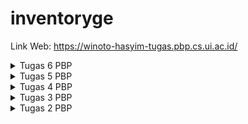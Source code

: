 # inventoryge

Link Web: https://winoto-hasyim-tugas.pbp.cs.ui.ac.id/

<details>
<summary>Tugas 6 PBP</summary>
<br>

## Cara implementasi poin-poin pada tugas

1. Ubah kode di dalam file `main.html` menjadi
```html
    ...
    <main>

        <div class="modal fade" id="exampleModal" tabindex="-1" aria-labelledby="exampleModalLabel" aria-hidden="true">
            <div class="modal-dialog">
                <div class="modal-content">
                    <div class="modal-header">
                        <h1 class="modal-title fs-5" id="exampleModalLabel">Add New Item</h1>
                        <button type="button" class="btn-close" data-bs-dismiss="modal" aria-label="Close"></button>
                    </div>
                    <div class="modal-body">
                        <form id="form" onsubmit="return false;">
                            {% csrf_token %}
                            <div class="mb-3">
                                <label for="name" class="col-form-label">Name:</label>
                                <input type="text" class="form-control" id="name" name="name"></input>
                            </div>
                            <div class="mb-3">
                                <label for="amount" class="col-form-label">Amount:</label>
                                <input type="number" class="form-control" id="amount" name="amount"></input>
                            </div>
                            <div class="mb-3">
                                <label for="description" class="col-form-label">Description:</label>
                                <textarea class="form-control" id="description" name="description"></textarea>
                            </div>
                        </form>
                    </div>
                    <div class="modal-footer">
                        <button type="button" class="btn btn-secondary" data-bs-dismiss="modal">Close</button>
                        <button type="button" class="btn btn-primary" id="button_add" data-bs-dismiss="modal">Add Item</button>
                    </div>
                </div>
            </div>
        </div>
        
        <h3>Kamu menyimpan <span id="total-items">{{ total_item }}</span> item pada aplikasi ini</h3>
        <div class="row" id="item_card"></div>
    
        <br />
        
        <a href="{% url 'main:create_item' %}">
            <button>
                Add New Item
            </button>
        </a>

        <button type="button" class="btn btn-primary" data-bs-toggle="modal" data-bs-target="#exampleModal">Add Item by AJAX</button>

        <h5>Sesi terakhir login: {{ last_login }}</h5>
    </main>

    <script>
        async function getItems() {
            return fetch("{% url 'main:get_item_json' %}").then((res) => res.json())
        }

        async function refreshItems() {
            document.getElementById("item_card").innerHTML = ""
            const items = await getItems()
            let htmlString = ``
            items.forEach((item, index) => {
                const isLastItem = index === items.length - 1;
                htmlString += `\n
                <div class="card ${isLastItem ? 'bg-info' : ''}" style="width: 20rem; margin: 1rem; background-color: rgb(171, 170, 172);">
                    <div class="card-body">
                        <h5 class="card-title">${item.fields.name}</h5>
                        <p class="card-text">${item.fields.description}</p>
                        <p class="card-text">Amount: ${item.fields.amount}</p>
                        <div class="btn-toolbar" role="toolbar" aria-label="Toolbar with button groups">
                            <div class="btn-group" role="group">
                                <a> <button class="btn btn-success" onclick="increaseAmount(${item.pk}); return false;">+</button> </a>
                                <a> <button class="btn btn-danger" onclick="decreaseAmount(${item.pk}); return false;">-</button> </a>
                            </div>
                            <a> <button class="btn btn-dark" onclick="deleteItem(${item.pk}); return false;">Remove</button> </a>
                        </div>
                    </div>
                </div>` 
            })
            const total_item = items.length;
            document.getElementById("total-items").textContent = total_item;
            
            document.getElementById("item_card").innerHTML = htmlString
        }

        refreshItems()

        function addItem() {
            fetch("{% url 'main:add_item_ajax' %}", {
                method: "POST",
                body: new FormData(document.querySelector('#form'))
            }).then(refreshItems)

            document.getElementById("form").reset()
            return false
        }

        document.getElementById("button_add").onclick = addItem

        function deleteItem(itemId) {
            fetch(`remove_item/${itemId}`, {
                method: "DELETE", // implementasi bonus
                
            }).then(refreshItems)
            return false
        }

        function increaseAmount(itemId) {
            fetch(`increase_amount/${itemId}`, {
                method: "GET",
                
            }).then(refreshItems)
            return false
        }

        function decreaseAmount(itemId) {
            fetch(`decrease_amount/${itemId}`, {
                method: "GET",
                
            }).then(refreshItems)
            return false
        }

    </script>
    ...
```
Disini kita membuat modal sebagai Form untuk menambahkan Item (elemen div pertama), dan untuk kode
```html
<h3>Kamu menyimpan <span id="total-items">{{ total_item }}</span> item pada aplikasi ini</h3>
<div class="row" id="item_card"></div>
```
kita menambahkan span dengan id `total-items` yang nantinya akan berisi jumlah item yang kita punya. Selain itu kita juga mengosongkan card yang ada di main element sebelumnya, kemudian untuk elemen div yang mengnadung card tersebut, kita assign id `item_card`. Id-id yang diassign bertujuan agar kode json mengangkap kode kita berdasarkan Id. 

Untuk kode:
```html
<button type="button" class="btn btn-primary" data-bs-toggle="modal" data-bs-target="#exampleModal">Add Item by AJAX</button>
```
itu adalah button yang berfungsi untuk menambahkan Item dengan Ajax

Di element script, didapatkan beberapa fungsi:
- getItems() = berfungsi untuk mendapatkan items yang dimiliki user
- refreshItems() = fungsi ini digunakan untuk merefresh item-item yang dimiliki user dalam bentuk card, dan untuk card yang terakhir akan diassign warna yang berbeda dari yang lainnya. Fungsi ini juga digunakan untuk mengubah textcontent dari elemen dengan id `total-items`
- addItem() = Menambah item, kemudian memanggiul function refreshItems()
- deleteItem() = Remove item, kemudian memanggiul function refreshItems()
- increaseAmount() = menambah jumlah item, kemudian memanggiul function refreshItems()
- decreaseAmount() = Mengurangi jumlah item, kemudian memanggiul function refreshItems()

Selain fungsi, kita juga menambahkan kode:
```html
refreshItems()
document.getElementById("button_add").onclick = addItem
```
yang berfungsi untuk refresh item, dan untuk memanggil function addItem ketika elemen dengan id `button_add` diklik

2. Lakukan import:
```python
from django.http import HttpResponseNotFound, HttpResponseRedirect, HttpResponse
from django.views.decorators.csrf import csrf_exempt
```

Dalam function `show_main`, ubah value `last_login` menjadi `request.COOKIES.get('last_login'),`. Kemudian, tambahkan function baru:
```python
def get_item_json(request):
    product_item = Item.objects.filter(user=request.user)
    return HttpResponse(serializers.serialize('json', product_item))

@csrf_exempt
def add_item_ajax(request):
    if request.method == 'POST':
        name = request.POST.get("name")
        amount = request.POST.get("amount")
        description = request.POST.get("description")
        user = request.user

        new_item = Item(name=name, amount=amount, description=description, user=user)
        new_item.save()

        return HttpResponse(b"CREATED", status=201)

    return HttpResponseNotFound()
```
function pertama berfungsi untuk mendapatkan item berdasarkan user yang sedang login, sedangkan function kedua berfungsi untuk menambahkan Item pada user yang sedang login. Setelah itu, ubah conditional request.method == "POST" menjadi request.method == "GET" dalam function increase_amount dan decrease_amount, dan request.method == "DELETE" dalam function remove_item. Untuk remove_item sendiri, hasil akhir function tersebut akan menjadi seperti berikut:
```python
@csrf_exempt
def remove_item(request, id):
    if request.method == "POST":
    if request.method == "DELETE":
        item = get_object_or_404(Item, pk=id, user=request.user)
        item.delete()
        return HttpResponse(b"DELETED", status=201)
    return HttpResponseNotFound()
```


3. Buka `urls.py` pada aplikasi `main`, dan import function dari `views.py` sehingga menjadi seperti berikut:
```python
    ...
    from main.views import show_main, create_item, show_json, show_json_by_id, show_xml, show_xml_by_id, register, login_user, logout_user, increase_amount, decrease_amount, remove_item, get_item_json, add_item_ajax
    ...
```

Kemudian tambahkan path berikut ke dalam `urlpatterns` untuk menambahkan routing:
```python
    path('get-item/', get_item_json, name='get_item_json'),
    path('create-ajax/', add_item_ajax, name='add_item_ajax'),
```

4. Tambahkan `django-environ` pada berkas `requirements.txt`

5. Jalankan perintah `pip install -r requirements.txt` pada cmd

6. Buat berkas baru bernama `Procfile` pada root folder dan isi file berikut dengan kode:
```
release: django-admin migrate --noinput
web: gunicorn inventory.wsgi
```

7. Buat folder baru bernama `.github` di root folder dan buat folder baru di dalam folder `.github` dengan nama `workflows`. Dalam folder `workflows`, buat file baru bernama `pbp-deploy.yml` dan isi file tersebut dengan:
```
name: Deploy

on:
  push:
    branches:
      - main
      - master

jobs:
  Deployment:
    if: github.ref == 'refs/heads/main'
    runs-on: ubuntu-latest
    steps:
    - name: Cloning repo
      uses: actions/checkout@v4
      with:
        fetch-depth: 0

    - name: Push to Dokku server
      uses: dokku/github-action@master
      with:
        branch: 'main'
        git_remote_url: ssh://dokku@${{ secrets.DOKKU_SERVER_IP }}/${{ secrets.DOKKU_APP_NAME }}
        ssh_private_key: ${{ secrets.DOKKU_SSH_PRIVATE_KEY }}
```

8. Buat fie baru bernama `.dockerignore` pada root folder dan isi file tersebut dengan:
```
**/*.pyc
**/*.pyo
**/*.mo
**/*.db
**/*.css.map
**/*.egg-info
**/*.sql.gz
**/__pycache__/
.cache
.project
.idea
.pydevproject
.idea/workspace.xml
.DS_Store
.git/
.sass-cache
.vagrant/
dist
docs
env
logs
src/{{ project_name }}/settings/local.py
src/node_modules
web/media
web/static/CACHE
stats
Dockerfile
.gitignore
Dockerfile
db.sqlite3
**/*.md
logs/
```

9. Buat file baru bernama `Dockerfile` pada root folder dan isi file tersebut dengan:
```
FROM python:3.10-slim-buster

WORKDIR /app

ENV PYTHONUNBUFFERED=1 \
    PYTHONPATH=/app \
    DJANGO_SETTINGS_MODULE=inventory.settings \
    PORT=8000 \
    WEB_CONCURRENCY=2

# Install system packages required Django.
RUN apt-get update --yes --quiet && apt-get install --yes --quiet --no-install-recommends \
&& rm -rf /var/lib/apt/lists/*

RUN addgroup --system django \
    && adduser --system --ingroup django django

# Requirements are installed here to ensure they will be cached.
COPY ./requirements.txt /requirements.txt
RUN pip install -r /requirements.txt

# Copy project code
COPY . .

RUN python manage.py collectstatic --noinput --clear

# Run as non-root user
RUN chown -R django:django /app
USER django

# Run application
# CMD gunicorn shopping_list.wsgi:application
```

10. Dalam file `settings.py`, tambahkan line `import environ` dibawah line `import os`

11. Tambahkan kode `env = environ.Env()` setelah baris kode `BASE_DIR`

12. Tambahkan kode `PRODUCTION = env.bool('PRODUCTION', False)` setelah baris kode `SECRET_KEY`

13. Tambahkan kode berikut setelah bagian kode `DATABASE`:
```python
if PRODUCTION:
    DATABASES = {
        'default': env.db('DATABASE_URL')
    }
    DATABASES["default"]["ATOMIC_REQUESTS"] = True
```

14. Tambahkan kode `STATIC_ROOT = os.path.join(BASE_DIR, 'static')` setelah bagian kode `STATIC_URL`

15. Dalam github repositorynya, buka Settings -> Secrets and variables -> Actions. Kemudian klik `New repository secret` untuk menambhkan variabel rahasia baru yaitu:
| Name  | Secret |
| --- | --- |
| DOKKU_SERVER_IP  | pbp.cs.ui.ac.id  |
| DOKKU_APP_NAME  | UsernameSSO-tugas  |
| DOKKU_SSH_PRIVATE_KEY  | [Isi dari SSH private key]  |

16. Jalankan perintah `python manage.py collectstatic` untuk mengumpulkan file static dari setiap aplikasi ke dalam suatu folder

17. Lakukan `add` - `commit` - `push` ke GitHub

## Pertanyaan

### Jelaskan perbedaan antara asynchronous programming dengan synchronous programming.

Synchronous: Operasi dieksekusi secara berurutan, menghentikan eksekusi kode lain saat tugas berjalan. Hal ini sederhana tetapi bisa membuat aplikasi kurang responsif

Asynchronous: Operasi dapat dieksekusi secara bersamaan, memungkinkan eksekusi kode lain selama tugas berjalan. Hal ini meningkatkan responsivitas aplikasi

### Dalam penerapan JavaScript dan AJAX, terdapat penerapan paradigma event-driven programming. Jelaskan maksud dari paradigma tersebut dan sebutkan salah satu contoh penerapannya pada tugas ini.

Paradigma "event-driven programming" adalah pendekatan di mana aliran eksekusi program tidak ditentukan oleh urutan tugas yang telah dijadwalkan sebelumnya, tetapi oleh kejadian atau peristiwa yang terjadi selama eksekusi. Ini berarti program akan merespons kejadian atau perubahan status yang terjadi secara asinkron, seperti tindakan pengguna (klik tombol, masukan keyboard). Contoh penerapannya adalah pada elemen `scripts` di file `main.html`:
```js
...
function addItem() {
    fetch("{% url 'main:add_item_ajax' %}", {
        method: "POST",
        body: new FormData(document.querySelector('#form'))
    }).then(refreshItems)

    document.getElementById("form").reset()
    return false
}

document.getElementById("button_add").onclick = addItem
...
```
Yang dimaksud dari kode ini adalah, ketika elemen dengan id `button_add` diklik, dia akan memanggil function addItem(). Penerapan paradigma event-driven programming memungkinkan interaktivitas yang tinggi pada aplikasi web karena dapat merespons langsung terhadap tindakan pengguna tanpa harus menunggu tugas lain selesai terlebih dahulu.

### Jelaskan penerapan asynchronous programming pada AJAX.

Asynchronous programming pada AJAX dapat diterapkan dengan menggunakan XMLHttpRequest object, Fetch API, atau bahkan library eksternal seperti jQuery. Penerapan asynchronous programming pada AJAX memungkinkan eksekusi operasi tanpa harus menunggu operasi selesai. Ini dicapai dengan mengirim permintaan (request) ke server, dan selama menunggu respons dari server:
- Kode JavaScript tetap berjalan tanpa harus menunggu respons dari server.
- Fungsi callback digunakan untuk menangani respons server ketika data tiba. Ini memungkinkan pemrosesan data respons sesuai kebutuhan.
- Aplikasi tetap responsif dan tidak terasa terhenti selama menunggu data dari server.

Dengan demikian, asynchronous programming pada AJAX memungkinkan aplikasi web untuk berinteraksi dengan server dan memuat data tanpa menghentikan operasi lainnya, meningkatkan pengalaman user dan efisiensi aplikasi.

### Pada PBP kali ini, penerapan AJAX dilakukan dengan menggunakan Fetch API daripada library jQuery. Bandingkanlah kedua teknologi tersebut dan tuliskan pendapat kamu teknologi manakah yang lebih baik untuk digunakan.

Kompleksitas: Fetch API adalah API dasar yang disediakan oleh JavaScript, sedangkan jQuery adalah library yang memiliki banyak fitur tambahan. 

Kecepatan: Fetch API cenderung lebih cepat daripada jQuery karena memiliki overhead yang lebih kecil. jQuery memiliki lebih banyak fitur, sehingga ukuran file yang lebih besar dan dapat mempengaruhi kinerja.

Ukuran File: Fetch API lebih kecil karena hanya berfokus pada AJAX. jQuery, di sisi lain, adalah library yang lebih besar dan memerlukan pengunduhan file yang lebih besar.

Belajar: Fetch API mungkin lebih mudah dipahami karena itu adalah bagian dari JavaScript murni. jQuery memiliki kurva pembelajaran yang sedikit lebih besar, terutama jika ingin memanfaatkan semua fitur yang disediakannya.

Dukungan Browser: jQuery telah ada selama lebih dari satu dekade dan memiliki dukungan yang sangat baik di sebagian besar browser.

Kustomisasi: Fetch API memungkinkan lebih banyak kustomisasi dan kontrol langsung terhadap permintaan dan respons. Dalam hal ini, Fetch API lebih fleksibel.

Kesimpulannya, pemilihan antara Fetch API dan jQuery untuk penggunaan AJAX tergantung pada kebutuhan dan preferensi. Jika ingin kode yang lebih ringkas, Fetch API adalah pilihan yang baik. Namun, jika memerlukan library yang kuat dengan banyak fitur tambahan atau sudah memiliki pengalaman dengan jQuery, maka jQuery masih merupakan pilihan yang valid. 

</details>

<details>
<summary>Tugas 5 PBP</summary>
<br>

## Cara implementasi poin-poin pada tugas

1. Menambahkan 
```html
<meta
    name="viewport"
    content="width=device-width, initial-scale=1.0"
/>
```
pada `base.html` jika belum.

2. Untuk menggunakan bootstrap, tambahkan kode ini dibawah elemen `meta`:
```html
<link href="https://cdn.jsdelivr.net/npm/bootstrap@5.3.2/dist/css/bootstrap.min.css" rel="stylesheet" integrity="sha384-T3c6CoIi6uLrA9TneNEoa7RxnatzjcDSCmG1MXxSR1GAsXEV/Dwwykc2MPK8M2HN" crossorigin="anonymous">
<script src="https://code.jquery.com/jquery-3.6.0.min.js" integrity="sha384-KyZXEAg3QhqLMpG8r+J4jsl5c9zdLKaUk5Ae5f5b1bw6AUn5f5v8FZJoMxm6f5cH1" crossorigin="anonymous"></script>
<script src="https://cdn.jsdelivr.net/npm/@popperjs/core@2.11.8/dist/umd/popper.min.js" integrity="sha384-I7E8VVD/ismYTF4hNIPjVp/Zjvgyol6VFvRkX/vR+Vc4jQkC+hVqc2pM8ODewa9r" crossorigin="anonymous"></script>
<script src="https://cdn.jsdelivr.net/npm/bootstrap@5.3.2/dist/js/bootstrap.min.js" integrity="sha384-BBtl+eGJRgqQAUMxJ7pMwbEyER4l1g+O15P+16Ep7Q9Q+zqX6gSbd85u4mG4QzX+" crossorigin="anonymous"></script>
<style>
    main {
        max-width: 1200px;
        width: 100%;
        margin: 0 auto;
        padding: 4rem 4rem;
        flex: 1;

        display: flex;
        align-items: center;
        flex-direction:column; justify-content:center;
        min-height:100vh;
    }
</style>
```
style disini digunakan untuk menerapkan styling pada elemen `main` pada HTML. Styling digunakan hanya untuk meng-align webpage menjadi centered

3. Untuk setiap file HTML pada folder `main/templates`, tambakan tag `<main>` pada awal-awal block content dan tutup tag tersebut di akhir-akhir block content. 

4. Pada file `login.html`, gunakan login button berikut:
```html
<tr>
    <td></td>
    <td><input type="submit" class="btn btn-outline-success" value="login"></td>
</tr>
```

5. Pada file `register.html`, gunakan button berikut:
```html
<tr>  
    <td></td>
    <td><input class="btn btn-outline-primary" type="submit" name="submit" value="Daftar"/></td>  
</tr>  
```

6. Buka file `main.html`. Sebelum elemen `<main>`, tambahkan elemen `<header>` untuk menambahkan header yang akan dipakai sebagai navigation bar. Kode akan menjadi seperti berikut:
```html
<header>
    <nav class="navbar navbar-expand-lg bg-body-tertiary">
        <div class="container-fluid">
            <div class="navbar-header">
                <a class="navbar-brand">{{ app }}</a>
            </div>
            <button class="navbar-toggler order-first" type="button" data-bs-toggle="collapse" data-bs-target="#navbarNavAltMarkup" aria-controls="navbarNavAltMarkup" aria-expanded="false" aria-label="Toggle navigation">
                <span class="navbar-toggler-icon"></span>
            </button>
            <div class="collapse navbar-collapse" id="navbarNavAltMarkup">
                <ul class="navbar-nav ms-auto">
                    <div class="row">
                        <div class="col">
                            <a class="nav-link">Welcome, {{ name }} from {{ class }}</a>
                        </div>
                    </div>
                    <li class="nav-item">
                        <form class="d-flex" role="logout">
                            <a href="{% url 'main:logout' %}" class="btn btn-info btn-lg">
                                <span class="glyphicon glyphicon-log-out"></span> Log out
                            </a>
                        </form>
                    </li>
                </ul>
            </div>
        </div>
    </nav>
</header>
<main>
    ...
```
ada konten yang menggunakan class navbar collapse agar ketika size dari web tidak mencukupi, teks welcome user dan logout button ada di dalam collapse tersebut. Disini juga digunakan header yang menampilkan nama app

7. (Termasuk Penjelasan Bonus) Dalam elemen `<main>`, ubah kode sehingga menjadi seperti berikut:
```html
<main>
    <h3>Kamu menyimpan {{ total_item }} item pada aplikasi ini</h3>
    <div class="row">
        {% for item in items %}
        <div class="card {% if forloop.last %}bg-info{% endif %}" style="width: 20rem; margin: 1rem; background-color: rgb(171, 170, 172);">
            <div class="card-body">
                <h5 class="card-title">{{ item.name }}</h5>
                <p class="card-text">{{ item.description }}</p>
                <p class="card-text">Amount: {{ item.amount }}</p>
                <div class="btn-toolbar" role="toolbar" aria-label="Toolbar with button groups">
                    <div class="btn-group" role="group">
                        <form method="POST" action="{% url 'main:increase_amount' item.id %}">{% csrf_token %}<button type="submit" class="btn btn-success">+</button></form>
                        <form method="POST" action="{% url 'main:decrease_amount' item.id %}">{% csrf_token %}<button type="submit" class="btn btn-danger">-</button></form>
                    </div>
                    <form method="POST" action="{% url 'main:remove_item' item.id %}">{% csrf_token %}<button type="submit" class="btn btn-dark">Remove</button></form>
                </div>
            </div>
        </div>
        {% endfor %}
    </div>

    <br />

    <a href="{% url 'main:create_item' %}">
        <button>
            Add New Item
        </button>
    </a>

    <h5>Sesi terakhir login: {{ last_login }}</h5>
</main>
```
Disini tabel tidak dipakai lagi untuk menampilkan daftar item, tetapi memakai card. Kode yang digunakan untuk membuat background color dari item terakhir berbeda dengan background color item yang lain adalah `{% if forloop.last %}bg-info{% endif %}` yang berada pada atribut class card.

### add-commit-push

Jalankan command berikut:
```
git add .
```
```
git commit -m "<message>"
```
```
git push origin main
```

## Pertanyaan

### Jelaskan manfaat dari setiap element selector dan kapan waktu yang tepat untuk menggunakannya.

- Universal selector = Memilih semua elemen pada halaman web untuk diatur stylingnya. biasanya digunakan untuk sizing seperti `box-sizing: border-box;`, atau memberikan style yang bersifat umum pada semua elemen.

- Type Selector = Memilih semua elemen dengan jenis tertentu (`h1`, `p`, dll.) untuk diatur stylingnya. Dipakai ketika mau menerapkan style pada jenis elemen yang sama pada suatu file html

- Class Selector = Memilih elemen yang mempunyai atribut class tertentu. Dipakai ketika kita mau menerapkan styling pada elemen dengan class yang sama, tanpa melihat jenis elemen apa yang memakai class tersebut

- ID Selector = Memilih elemen yang mempunyai ID tertentu. Biasanya setiap id itu unik, jadi ID selector dipakai untuk menerapkan styling pada elemen yang unik.

### Jelaskan HTML5 Tag yang kamu ketahui.

- `<header>`: Digunakan untuk mengelompokkan elemen-elemen yang berada di dalam bagian atas halaman atau elemen tertentu yang merupakan bagian judul atau kepala dokumen

- `<nav>`: Mendefinisikan bagian navigasi dalam dokumen. Ini sering digunakan untuk membuat menu navigasi

- `<main>`: Menunjukkan konten utama dokumen. Hanya ada satu elemen `<main>` dalam satu halaman

- `<footer>`: Digunakan untuk mengelompokkan elemen-elemen yang berada di bagian bawah halaman atau elemen tertentu yang merupakan bagian penutup atau kaki dokumen

- `<p>`: Merupakan teks paragraf

- `<a>`: Digunakan untuk menghubungkan suatu page dengan yang lain

- `<h1>`: Merupakan judul. Terdapat tag `<h1>` sampai `<h6>`, semakin kecil angkanya, semakin kecil ukuran judulnya

- `<body>`: Isi utama dari HTML-nya

- `<ul>`: Unordered list (Menggunakan dot)

- `<ol>`: Ordered list (Menggunakan nomor atau alfabet)

- `<li>`: list dalam `<ul>` ataupun `<ol>`

- `div`: Mengelompokkan konten

- `<form>`: Formulir untuk mengumpulkan data dari user

### Jelaskan perbedaan antara margin dan padding.

Margin merupakan area yang dikosongkan di luar border dan bersifat transparan, sedangkan padding merupakan area yang dikosongkan dari luar content sampai border dan juga bersifat transparan. Padding mengatur jarak content dengan bordernya sedangkan margin mengatur jarak antar-elemen

### Jelaskan perbedaan antara framework CSS Tailwind dan Bootstrap. Kapan sebaiknya kita menggunakan Bootstrap daripada Tailwind, dan sebaliknya?

- Tailwind:
    - Membangun tampilan dengan menggunakan kelas-kelas utilitas yang sudah didefinisikan
    - Ukuran berkas nya lebih ringan karena hanya memuat kelas-kelas utilitas yang ada
    - Fleksibilitasnya tinggi, yang artinya kita bisa mendesain web dengan gaya kita sendiri
    - Memakan waktu yang lama untuk dipelajari karena memerlukan pemahaman terhadap kelas-kelas utilitas yang ada

- Bootstrap:
    - Memiliki komponen siap pakai yang desainnya sudah ditentukan
    - Ukuran berkasnya lebih besar karena memiliki banyak komponen dan gaya bawaan
    - Biasanya menghasilkan tampilan yang konsisten tetapi cenderung sulit untuk disesuaikan dengan gaya yang diinginkan
    - Memakan waktu yang cepat untuk dipelajari karena kita hanya memakai komponen yang sudah ada

Bootstraps sebaiknya digunakan jika kita mau mengembangkan suatu web dengan waktu yang relatif cepat. Ini cocok untuk proyek-proyek yang memerlukan konsistensi desain dengan menggunakan komponen bawaan

Tailwind CSS sebaiknya digunakan jika ingin fleksibilitas dalam desain dan bersedia menghabiskan waktu lebih banyak untuk menyesuaikan tampilan sesuai gaya sendiri. Ini cocok untuk proyek-proyek yang ingin tampilan yang unik atau jika pengembang ingin mengutamakan ukuran berkas yang lebih kecil

</details>

<details>
<summary>Tugas 4 PBP</summary>
<br>

## Cara implementasi poin-poin pada tugas

Pertama-tama, nyalakan virtual environment di `cmd` pada local repo dengan perintah berikut.
```
env\Scripts\activate.bat
```

### Implementasi fungsi registrasi, login, dan logout

1. Buka file `views.py` pada direktori `main` dan tambahkan import-import berikut:
```python
from django.shortcuts import render, redirect
from django.contrib.auth.forms import UserCreationForm
from django.contrib import messages  
```
UserCreationForm dapat membantu membuat formulir pendaftaran user pada aplikasi sehingga kita tidak perlu menulis kode dari awal lagi.

2. Tambahkan function:
```python
def register(request):
    form = UserCreationForm()

    if request.method == "POST":
        form = UserCreationForm(request.POST)
        if form.is_valid():
            form.save()
            messages.success(request, 'Your account has been successfully created!')
            return redirect('main:login')
    context = {'form':form}
    return render(request, 'register.html', context)
```
Function tersebut berfungsi untuk menerima request dan membuat form dari request tersebut menggunakan UserCreationForm. Jika berhasil, kita akan diarahkan ke page login.

3. Buat file `register.html` pada folder `main/templates` dan isi file tersebut dengan kode:
```html
{% extends 'base.html' %}

{% block meta %}
    <title>Register</title>
{% endblock meta %}

{% block content %}  

<div class = "login">
    
    <h1>Register</h1>  

        <form method="POST" >  
            {% csrf_token %}  
            <table>  
                {{ form.as_table }}  
                <tr>  
                    <td></td>
                    <td><input type="submit" name="submit" value="Daftar"/></td>  
                </tr>  
            </table>  
        </form>

    {% if messages %}  
        <ul>   
            {% for message in messages %}  
                <li>{{ message }}</li>  
                {% endfor %}  
        </ul>   
    {% endif %}

</div>  

{% endblock content %}
```

4. Buka `urls.py` pada subdirektori `main` dan tambahkan import register dari main.views:
```python
from main.views import show_main, create_item, show_json, show_json_by_id, show_xml, show_xml_by_id, register
```
Setelah itu, buka urls.py pada subdirektori yang sama dan tambahkan path url dari function yang diimpor tadi ke dalam list `urlpatterns`:
```python
...
path('register/', register, name='register'),
...
```

5. Buka `views.py` lagi dan import:
```python
from django.contrib.auth import authenticate, login
```
Kedua function di atas berfungsi untuk proses autentikasi dan login user.

6. Tambahkan fungsi seperti berikut pada `views.py`:
```python
def login_user(request):
    if request.method == 'POST':
        username = request.POST.get('username')
        password = request.POST.get('password')
        user = authenticate(request, username=username, password=password)
        if user is not None:
            login(request, user)
            return redirect('main:show_main')
        else:
            messages.info(request, 'Sorry, incorrect username or password. Please try again.')
    context = {}
    return render(request, 'login.html', context)
```

7. Buat file `login.html` pada folder `main/templates` dan isi file tersebut dengan kode:
```html
{% extends 'base.html' %}

{% block meta %}
    <title>Login</title>
{% endblock meta %}

{% block content %}

<div class = "login">

    <h1>Login</h1>

    <form method="POST" action="">
        {% csrf_token %}
        <table>
            <tr>
                <td>Username: </td>
                <td><input type="text" name="username" placeholder="Username" class="form-control"></td>
            </tr>
                    
            <tr>
                <td>Password: </td>
                <td><input type="password" name="password" placeholder="Password" class="form-control"></td>
            </tr>

            <tr>
                <td></td>
                <td><input class="btn login_btn" type="submit" value="Login"></td>
            </tr>
        </table>
    </form>

    {% if messages %}
        <ul>
            {% for message in messages %}
                <li>{{ message }}</li>
            {% endfor %}
        </ul>
    {% endif %}     
        
    Don't have an account yet? <a href="{% url 'main:register' %}">Register Now</a>

</div>

{% endblock content %}
```

8. Buka `urls.py` pada subdirektori `main` dan import fungsi `login_user`:
```python
from main.views import show_main, create_item, show_json, show_json_by_id, show_xml, show_xml_by_id, register, login_user
```
Setelah itu, buka urls.py pada subdirektori yang sama dan tambahkan path url dari function yang diimpor tadi ke dalam list `urlpatterns`:
```python
...
path('login/', login_user, name='login'),
...
```

9. Buka `views.py` pada subdirektori `main` dan tambahkan import logout seperti berikut:
```python
from django.contrib.auth import authenticate, login, logout
```

10. Buat function di dalam `views.py`:
```python
def logout_user(request):
    logout(request)
    return redirect('main:login')
```
Function `logout` yang diimpor tadi digunakan untuk menghapus session user yang sedang login. Setelah itu, web akan menampilkan halaman login.

11. Tambahkan isi file `main.html` yang ada pada folder `main/templates` dengan kode berikut di bagian bawah Add New Item:
```html
...
<a href="{% url 'main:logout' %}">
    <button>
        Logout
    </button>
</a>
...
```

12. Buka `urls.py` pada subdirektori `main` dan kemudian tambahkan import function `logout_user` dari `main.views`:
```python
from main.views import show_main, create_item, show_json, show_json_by_id, show_xml, show_xml_by_id, register, login_user, logout_user
```
Setelah itu, buka `urls.py` pada subdirektori `main` dan tambahkan path url untuk mengakses fungsi yang diimpor tadi:
```python
...
path('logout/', logout_user, name='logout'),
...
```

13. Buka kembali `views.py` dan tambahkan import berikut:
```python
from django.contrib.auth.decorators import login_required
```
Decorator tersebut berfungsi untuk merestriksi akses suatu halaman web jika pengguna belum login.

14. Tambahkan kode seperti berikut di atas function `show_main`:
```python
...
@login_required(login_url='/login')
def show_main(request):
...
```
Hal ini dilakukan guna merestriksi halaman main jika pengguna belum melakukan login

### Menampilkan detail informasi pengguna, menerapkan cookies, dan menghubungkan model Item dengan User

1. Buka `views.py` yang ada pada subdirektori `main` dan import beberapa function berikut:
```python
import datetime
from django.http import HttpResponseRedirect # Import kalau belum
from django.urls import reverse
```

2. Di function `login_user`, ubahlah sebagian kode menjadi seperti berikut:
```python
...
if user is not None:
    login(request, user)
    response = HttpResponseRedirect(reverse("main:show_main")) 
    response.set_cookie('last_login', str(datetime.datetime.now()))
    return response
...
```
Perbedaannya dari kode sebelumnya ialah response yang dihasilkan akan di-set cookienya menjadi last_login

3. Pada function `show_main`, tambahkan key `last_login` pada dictionary `context`. Contohnya:
```python
context = {
        'app': 'Inventoryge',
        'name': 'Winoto Hasyim',
        'class': 'PBP C',
        'items': items,
        'last_login': request.COOKIES['last_login'],
        'total_item': total_item,
    }
```
Value dari `last_login` ini berfungsi untuk menambahkan cookie last_login pada response.

4. Ubah function `logout_user` sehingga menjadi:
```python
def logout_user(request):
    logout(request)
    response = HttpResponseRedirect(reverse('main:login'))
    response.delete_cookie('last_login')
    return response
```
Perbedaannya dari kode sebelumnya yaitu response yang nanti dihasilkan akan di-delete cookie last_login-nya terlebih dahulu.

5. Buka file `main.html` pada folder `main/templates` dan tambahkan kode berikut sebelum endblock content:
```html
...
<h5>Sesi terakhir login: {{ last_login }}</h5>
...
```

6. Bukalah `models.py` pada subdirektori `main` dan lakukan import:
```python
...
from django.contrib.auth.models import User
...
```
Kemudian, pada model `Item` yang sudah didefinisikan, tambahkan kode berikut:
```python
class Item(models.Model):
    user = models.ForeignKey(User, on_delete=models.CASCADE)
    ...
```
Potongan kode yang ditambahkan pada model berfungsi untuk menghubungkan Item dengan User-nya sehingga setiap User yang terdaftar dapat memiliki Item yang berbeda.

7. Buka `views.py` pada subdirektori `main` dan ubahlah sebagian kode dari function `create_item` menjadi seperti berikut:
```python
def create_item(request):
    form = ItemForm(request.POST or None)

    if form.is_valid() and request.method == "POST":
        item = form.save(commit=False)
        item.user = request.user
        item.save()
        return HttpResponseRedirect(reverse('main:show_main'))
```
Disini, `commit=False` bertujuan agar form tidak di-save langsung ke database sehingga kita bisa mengedit formnya terlebih dahulu. Kemudian kita akan meng-edit field `user` dari variabel `item` menjadi `request.user` untuk menunjukkan bahwa item yang dibuat itu dimiliki oleh user yang sedang login

8. Ubah sebagian kode pada function `show_main` menjadi seperti berikut:
```python
def show_main(request):
    items = Item.objects.filter(user=request.user)
    total_item = len(items)

    context = {
        'app': 'Inventoryge',
        'name': request.user.username,
    ...
...
```
Function `show_main` akan memperoleh objek `Item` yang dimiliki oleh user yang sedang login (`request.user`). Function tersebut juga akan mengubah value dari key `name` pada dictionary `context` menjadi `request.user.username`. Hal ini bertujuan untuk menampilkan nama user yang sedang login.

9. Laukan migrasi model dengan command berikut:
```
python manage.py makemigrations
```
Nantinya, akan muncul error saat melakukan migrasi. Pilih `1` untuk menetapkan default value untuk field user pada semua row yang telah dibuat pada basis data
![Error](https://cdn.discordapp.com/attachments/923523971226435584/1152471335080046712/image.png)

Ketik angka `1` lagi untuk menetapkan user dengan ID 1 pada model yang sudah ada
![Default value](https://cdn.discordapp.com/attachments/923523971226435584/1152471372988170310/image.png)

Jika sudah, jalankan command berikut untuk mengaplikasikan migrasi:
```
python manage.py migrate
```

### Membuat dua akun pengguna dengan masing-masing tiga dummy data

1. Jalankan command `python manage.py runserver` dan bukalah http://localhost:8000/ di browser. 

2. Klik Register Now
![](https://cdn.discordapp.com/attachments/872295244811620402/1156331836688060426/image.png?ex=65149571&is=651343f1&hm=82a70e542336faa466b401b21b81d3bbf0cf84c088636ca3ae5093b07c53edc6&)

3. Isi field-fieldnya dan klik tombol Daftar
![](https://cdn.discordapp.com/attachments/872295244811620402/1156332413694267493/image.png?ex=651495fb&is=6513447b&hm=214c38e3534e65a5dc5c532beee14e587f11b2d515eaf2e4111abb3cfccab514&)

4. Login dengan username dan password yang sudah dicantumkan pada form registrasi tadi. Kemudian, klik Login
![](https://cdn.discordapp.com/attachments/872295244811620402/1156333059621269504/image.png?ex=65149695&is=65134515&hm=a0d738738cde8ba6fb41dc697d38a2cedfe34d6bd98b828a5c162ecce0e0f3db&)

5. Klik tombol Add New Item, dan isi field-fieldnya dengan informasi item yang ingin ditambahkan ke inventory
![](https://cdn.discordapp.com/attachments/872295244811620402/1156333540473045002/image.png?ex=65149707&is=65134587&hm=01d4de7e2ef96ec79a397b7009a6b1c4110aac61aeca3504e64655b518127054&)

6. Ulangi step ke-5 sebanyak 2 kali lagi.

7. Jika sudah mempunyai 3 Item, klik tombol Logout (Gambar hanya contoh user yang memiliki 6 jenis Item)
![](https://cdn.discordapp.com/attachments/872295244811620402/1156334192456638494/image.png?ex=651497a3&is=65134623&hm=9dce6d436752e383beec04001492a4c65f9f9408eec9fa7d04a4430b73a808e3&)

8. Ulangi step ke-2 sampai ke-7.

### add-commit-push

Jalankan command berikut:
```
git add .
```
```
git commit -m "<message>"
```
```
git push origin main
```

## Pertanyaan

### Apa itu Django UserCreationForm, dan jelaskan apa kelebihan dan kekurangannya?

Django UserCreationForm adalah suatu form bawaan yang disediakan oleh Django. Form ini digunakan untuk memudahkan developer dalam pembuatan user baru sehingga developer tidak perlu membuat kode dari awal lagi.

Kelebihan UserCreationForm:
- Ready-to-use form untuk diimplementasikan, sehingga Proses pengembangan proyek Django menjadi lebih sederhana dan cepat
- Dapat mengecek apakah password yang ditentukan untuk suatu user sudah sesuai dengan kebijakan keamanan yang ditetapkan atau belum
- Bekerja dengan baik dengan `User` model-nya Django
- Bisa di kustomisasi sesuai keinginan (cth. menambah field)

Kekurangan UserCreationForms:
- Bentuk default nya sangat minimalis. Jika ada banyak informasi yang harus diinput untuk suatu user, maka fieldnya juga harus ditambah
- Tampilannya yang default tidak memakai styling apa pun
- Untuk field selain password (atau password itu sendiri) mungkin harus ditambahi validasi custom jika diinginkan sehingga dapat merepotkan

### Apa perbedaan antara autentikasi dan otorisasi dalam konteks Django, dan mengapa keduanya penting?

Autentikasi adalah proses untuk memverifikasi identitas seseorang, sedangkan Otorisasi adalah proses untuk memverifikasi apakah seseorang yang telah diautentikasi memiliki akses ke suatu hal atau tidak (hak akses pengguna ke berbagai bagian aplikasi). Otorisasi biasanya dilakukan setelah autentikasi. Keduanya penting untuk memastikan keamanan dan privasi dari user. Contohnya, Autentikasi membantu melindungi user dari pengaksesan yang tidak sah, sedangkan otorisasi mengelola apa saja yang dapat dilakukan oleh user sehingga user hanya dapat melakukan tindakan tertentu saja dan bukan tindakan lain yang dapat merugikan user. 

### Apa itu cookies dalam konteks aplikasi web, dan bagaimana Django menggunakan cookies untuk mengelola data sesi pengguna?

Cookies adalah sebuah teks file berukuran kecil yang ditransfer dari website yang dikunjungi ke browser kita. Cookies digunakan untuk menyimpan informasi user seperti preferensi user, search history, dan lain-lain. Cookies juga digunakan dalam proses autentikasi user. 

Django mengunakan cookie bernama session id untuk menyimpan session key yang nantinya akan dipakai untuk mengakses session data user pada database. Nantinya, setiap kali user membuat request ke server, cookienya akan dikirim kembali ke server. Django menggunakan cookie yang berisi session id ini untuk mengidentifikasi pengguna dan mengaitkannya dengan session data yang sesuai di server

### Apakah penggunaan cookies aman secara default dalam pengembangan web, atau apakah ada risiko potensial yang harus diwaspadai?

Terdapat risiko potensial yang harus diwaspadai dalam penggunaan cookies, contohnya:
- Informasi pribadi user seperti informasi login atau detail kartu kredit yang disimpan dalam cookie mempunyai risiko merugikan privasi pengguna dan dapat disalahgunakan orang lain
- Penggunaan cookie yang lemah seperti cookie yang tidak memiliki atribut HttpOnly dapat dieksploitasi oleh serangan XSS
- Cookies dapat digunakan untuk melacak perilaku user

## Implementasi fitur bonus

1. Pada file `main.html` di folder main/templates, buatlah table data seperti berikut pada table item:
```python
...
<td><form method="POST" action="{% url 'main:increase_amount' item.id %}">{% csrf_token %}<button type="submit">+</button></form></td>
<td><form method="POST" action="{% url 'main:decrease_amount' item.id %}">{% csrf_token %}<button type="submit">-</button></form></td>
<td><form method="POST" action="{% url 'main:remove_item' item.id %}">{% csrf_token %}<button type="submit">Remove</button></form></td>
...
```
Menggunakan method POST untuk mentransfer data. Form akan meneruskan argumen item.id

2. Buka file `views.py` dan lakukan import:
```python
from django.shortcuts import get_object_or_404, render, redirect # Import get_object_or_404
```
`get_object_or_404` digunakan untuk mendapatkan objek `Item` dan kalau objeknya itu tidak ada maka akan mereturn 404 response

3. Buatlah function-function dalam `views.py`:
```python
def increase_amount(request, id):
    if request.method == "POST":
        item = get_object_or_404(Item, pk=id, user=request.user)
        item.amount += 1
        item.save()
    return HttpResponseRedirect(reverse('main:show_main'))

def decrease_amount(request, id):
    if request.method == "POST":
        item = get_object_or_404(Item, pk=id, user=request.user)
        if item.amount > 1:
            item.amount -= 1
            item.save()
        else:
            item.delete()
    return HttpResponseRedirect(reverse('main:show_main'))

def remove_item(request, id):
    if request.method == "POST":
        item = get_object_or_404(Item, pk=id, user=request.user)
        item.delete()
    return HttpResponseRedirect(reverse('main:show_main'))
```

4. Buka file `urls.py` pada subdirektori `main` dan tambahkan routing berikut pada list `urlpatterns`:
```python
...
path('increase_amount/<int:id>/', increase_amount, name='increase_amount'),
path('decrease_amount/<int:id>/', decrease_amount, name='decrease_amount'),
path('remove_item/<int:id>/', remove_item, name='remove_item'),
...
```

</details>

<details>
<summary>Tugas 3 PBP</summary>
<br>

## Cara implementasi poin-poin pada tugas

Pertama-tama, nyalakan virtual environment di `cmd` pada local repo dengan perintah berikut.
```
env\Scripts\activate.bat
```

1. Buat file `forms.py` pada direktori `main`. Isi file tersebut dengan kode:
```python
from django.forms import ModelForm
from main.models import Item

class ItemForm(ModelForm):
    class Meta:
        model = Item
        fields = ["name", "amount", "description"]
```
Ini akan membuat form untuk objek `Item` dengan `fields` seperti yang dispesifikasikan di kode tersebut

2. Buka `views.py` pada direktori `main` dan tambahkan kode ini untuk menambahkan beberapa import:
```python
from django.http import HttpResponseRedirect
from main.forms import ItemForm
from django.urls import reverse
```

3. Buat function baru bernama `create_item` yang menerima parameter `request` seperti kode berikut:
```python
def create_item(request):
    form = ItemForm(request.POST or None)

    if form.is_valid() and request.method == "POST":
        form.save()
        return HttpResponseRedirect(reverse('main:show_main'))
    
    context = {'form': form}
    return render(request, "create_item.html", context)
```
Function ini akan digunakan untuk membuat variable `form` dan kemudian jika `form` tersebut valid dan mendapatkan input dari user melalui metode `POST`, maka dia akan kembali ke halaman utama. Jika tidak, dia akan ke halaman lain untuk mengisi informasi tentang item yang ingin ditambahkan.

4. Ubah function `show_main` pada `views.py` sehingga menjadi seperti berikut:
```python
def show_main(request):
    items = Item.objects.all()
    total_item = len(items) # Ini untuk BONUS

    context = {
        'app': 'Inventoryge',
        'name': 'Winoto Hasyim',
        'class': 'PBP C',
        'items': items,
        'total_item': total_item, # Ini untuk BONUS
    }

    return render(request, "main.html", context)
```
Kita tambahkan variable `items` untuk mendapatkan informasi dari semua objek `Item` pada database.
(Untuk BONUS, itu hanya untuk mengitung berapa jenis item yang didaftarkan)

5. Buka `urls.py` pada folder `main` dan import function `create_item`:
```python
from main.views import show_main, create_item
```
Tambahkan juga path url ke dalam list `urlpatterns`-nya:
```python
path('create-item', create_item, name='create_item'),
```

6. Buat folder baru bernama `templates` pada root folder dan buatlah file bernama `base.html` di dalam folder baru tersebut. Isi filenya dengan kode seperti berikut:
```html
{% load static %}
<!DOCTYPE html>
<html lang="en">
    <head>
        <meta charset="UTF-8" />
        <meta
            name="viewport"
            content="width=device-width, initial-scale=1.0"
        />
        {% block meta %}
        {% endblock meta %}
    </head>

    <body>
        {% block content %}
        {% endblock content %}
    </body>
</html>
```
Ini dilakukan untuk membuat kerangka dari file-file html yang akan kita buat nantinya.
Kemudian, buka `settings.py` pada subdirektori `inventory` dan cari list `TEMPLATES`. Isi key `'DIRS'` dengan value berikut:
```python
...
TEMPLATES = [
    {
        'BACKEND': 'django.template.backends.django.DjangoTemplates',
        'DIRS': [BASE_DIR / 'templates'],
        'APP_DIRS': True,
        ...
    }
]
...
```

7. Buatlah file `create_item.html` pada direktori `main/templates` dan tambahkan kode berikut:
```html

{% extends 'base.html' %} 

{% block content %}
<h1>Add New Item</h1>

<form method="POST">
    {% csrf_token %}
    <table>
        {{ form.as_table }}
        <tr>
            <td></td>
            <td>
                <input type="submit" value="Add Item"/>
            </td>
        </tr>
    </table>
</form>

{% endblock %}
```
File html ini akan mengextend kerangka file html tadi yaitu `base.html` dan mengisi bagian kontennya. File ini juga berisi form dengan metode `POST` yang di dalam block tersebut akan dibuat tombol submit untuk mengirim request ke `create_item(request)`

8. Ubah isi file `main.html` pada direktori `main/templates`:
```html
{% extends 'base.html' %}

{% block content %}

    <h1>{{ app }}</h1>

    <h5>Name: </h5>
    <p>{{ name }}<p>
    <h5>Class: </h5>
    <p>{{ class }}<p>

    <table>
        <tr>
            <th>Name</th>
            <th>Amount</th>
            <th>Description</th>
        </tr>
        
        <h3>Kamu menyimpan {{ total_item }} item pada aplikasi ini</h3>
        {% for item in items %}
            <tr>
                <td>{{ item.name }}</td>
                <td>{{ item.amount }}</td>
                <td>{{ item.description }}</td>
            </tr>
        {% endfor %}
    </table>
    
    <br />
    
    <a href="{% url 'main:create_item' %}">
        <button>
            Add New Product
        </button>
    </a>

{% endblock content %}
```

9. Buka `views.py` yang ada di folder `main` dan lakukan import sehingga kode akan menjadi seperti berikut:
```python
from django.shortcuts import render
from django.http import HttpResponseRedirect, HttpResponse
from main.forms import ItemForm
from django.urls import reverse
from main.models import Item
from django.core import serializers
```

10. Buatlah function-function yang berfungsi untuk mengembalikan data dalam bentuk XML dan JSON, dan juga function untuk mengembalikan data berdasarkan ID dalam bentuk XML dan JSON:
```python
def show_xml(request):
    data = Item.objects.all()
    return HttpResponse(serializers.serialize("xml", data), content_type="application/xml")

def show_xml_by_id(request, id):
    data = Item.objects.filter(pk=id)
    return HttpResponse(serializers.serialize("xml", data), content_type="application/xml")

def show_json(request):
    data = Item.objects.all()
    return HttpResponse(serializers.serialize("json", data), content_type="application/json")

def show_json_by_id(request, id):
    data = Item.objects.filter(pk=id)
    return HttpResponse(serializers.serialize("json", data), content_type="application/json")
```
`serializers` ini digunakan untuk men-translate objek model menjadi format lain seperti XML atau JSON.

11. Buka `urls.py` pada folder `main`. Lakukan import seperti berikut:
```python
from main.views import show_main, create_item, show_json, show_json_by_id, show_xml, show_xml_by_id
```
Kemudian, isi list `urlpatterns` sehingga keseluruhan isi list tersebut adalah:
```python
urlpatterns = [
    path('', show_main, name='show_main'),
    path('create-item', create_item, name='create_item'),
    path('xml/', show_xml, name='show_xml'),
    path('xml/<int:id>/', show_xml_by_id, name='show_xml_by_id'),
    path('json/', show_json, name='show_json'),
    path('json/<int:id>/', show_json_by_id, name='show_json_by_id'),
]
```

12. Lakukan `add`, `commit`, dan `push`:
```
git add .
```
```
git commit -m "<message>"
```
```
git push origin main
```

## Pertanyaan

1. Apa perbedaan antara form POST dan form GET dalam Django?
    GET biasanya digunakan untuk request yang tidak memengaruhi sistem, sedangkan POST biasanya digunakan untuk request yang melakukan perubahan pada sistem. Selain itu, GET tidak terlalu cocok untuk dipakai sebagai password form karena password tersebut akan tampil pada URL. Oleh karena itu, POST lebih cocok untuk password form karena passwordnya tidak ditampilkan pada URL. GET biasanya dipakai agar URL bisa dibookmark karena data ditampilkan pada URL. Terakhir, GET request mengembalikan HTTP status code 200 jika data berhasil diperoleh/dikirim dari/ke server, sedangkan POST request mengembalikan HTTP status code 201.
2.  Apa perbedaan utama antara XML, JSON, dan HTML dalam konteks pengiriman data?
    XML digunakan jika melibatkan data yang sangat terstruktur. JSON biasanya dipakai untuk web development dan juga JSON lebih ringan dan mudah untuk dilihat strukturnya. HTML digunakan untuk membuat tampilan halaman web.
3. Mengapa JSON sering digunakan dalam pertukaran data antara aplikasi web modern?
    Karena ringan, mudah dibaca oleh manusia, data struktur yang fleksibel, disupport oleh banyak bahasa pemrograman, dan juga memiliki kemampuan untuk mem-parsing data yang dibutuhkan saja tanpa harus mem-parsing seluruh dokumen JSON

## Foto Postman

### XML

![XML](https://i.imgur.com/2EjJ0U5.png)

### XML by ID

![XML by ID](https://i.imgur.com/w5FFzzN.png)

### JSON

![JSON](https://i.imgur.com/yw2WQAj.png)

### JSON by ID

![JSON by ID](https://i.imgur.com/Ehr0I4n.png)

### HTML

![HTML](https://i.imgur.com/xXHXHhj.png)

</details>

<details>
<summary>Tugas 2 PBP</summary>
<br>

## Cara implementasi poin-poin pada tugas

### Prosedur pembuatan Proyek Django

1. Membuat repositori lokal "inventory" dan menginisiasinya dengan command 'git init' pada cmd.
2. Mengatur username dan email yang digunakan untuk repositori ini ('git config user.name "____"' dan 'git config user.email "____"').
3. Membuat repositori GitHub dengan nama "inventory".
4. Membuat README.md file di direktori lokal.
5. Melakukan add dan commit pada direktori lokal ('git add .' dan 'git commit -m "____"')
6. Membuat branch utama baru dengan nama "main" ('git branch -M main')
7. Menghubukan repositori lokal dengan repositori GitHub ('git remote add origin https://github.com/WinotoHasyim/inventory.git')
8. Melakukan push pada direktori lokal ke branch "main"('git push -u origin main')
9. Membuat virtual environment pada direktori lokal guna mengisolasi package dan dependencies ('python -m venv env')
10. Mengaktifkan virtual environment. Akan muncul tanda (env) sebagai indikator aktifnya virtual environment ('env\Scripts\activate.bat')
11. Membuat file requirements.txt berisi beberapa dependencies
12. Memasang dependencies pada direktori lokal ('pip install -r requirements.txt')
13. Membuat proyek django "inventory" ('django-admin startproject inventory .')
14. Pada settings.py, menambahkan "*" pada ALLOWED_HOSTS (semua host bisa mengakses aplikasi)
15. Menambahkan file .gitignore berisi beberapa berkas konfigurasi. Berkas-berkas yang ada dalam file akan diabaikan oleh git

### Membuat aplikasi "main" pada proyek Django

1. Menjalankan command 'python manage.py startapp main'
2. Menambahkan 'main' pada INSTALLED_APPS di settings.py

### Melakukan routing pada proyek untuk aplikasi "main"

1. Di file urls.py direktori utama, import function 'include' dari django.urls 
2. Menambahkan path('main/', include('main.urls')) ke dalam list urlpatterns

### Membuat model pada aplikasi "main" dengan nama "Item"

1. Di file models.py aplikasi "main", menambahkan class Item(models.Model)
2. Menambahkan atribut name, amount, dan description pada class tersebut dengan tipe CharField, IntegerField, dan TextField masing-masing
3. Migrasi model ('python manage.py makemigrations' dan 'python manage.py migrate')

### Membuat function pada views.py agar bisa menampilkan html

1. Membuat folder "templates" pada aplikasi "main" dan kemudian membuat html file di dalam folder tersebut yang akan menampilkan nama aplikasi, nama pribadi, dan kelas PBP pribadi
2. Di views.py, import render dari django.shortcuts dan membuat sebuah function bernama show_main yang menerima request.
3. Membuat dictionary berisi nama aplikasi, nama pribadi, dan kelas PBP pribadi
4. Function tersebut akan mengembalikan response berdasarkan request, template, dan dictionarynya (return menggunakan function render)

### Membuat routing urls.py pada aplikasi "main"

1. Membuat file urls.py pada aplikasi "main"
2. Import path dari django.urls dan import function yang ada di views.py
3. Membuat string bernama app_name yang berisi nama aplikasinya untuk membuat pola URL unik
3. Membuat list bernama urlpatterns dan mengisinya dengan path dengan argumen function yang di import dari views.py

### Melakukan deployment ke Adaptable

1. Pergi ke link Adaptable.io
2. Click App Dashboard
3. Click new app untuk membuat aplikasi baru. Pilih 'connect an existing repository'
4. Pilih repository yang ingin kita pakai. Disini, saya memakai repository 'inventory'
5. Pilih branch untuk dipakai. Disini, saya memakai 'main'
6. Pilih Python App Template sebagai deploy template
7. Pilih PostgreSQL sebagai Database type
8. Pilih python version yang dipakai. Disini, sayamemakai python versi 3.10
9. Edit Start command menjadi 'python manage.py migrate && gunicorn inventory.wsgi'
10. Tentukan nama appnya
11. Centan HTTP Listenenr on PORT
12. Click Deploy App

## Request client ke web aplikasi berbasis Django beserta responnya

Gambar Bagan:
![Bagan](https://i.imgur.com/lwxXRhS.jpg)
Kaitan urls.py, views.py, models.py, dan berkas html:
1. urls.py akan menyocokkan pola URL yang kemudian dari pola tersebut akan diketahui function yang mana yang akan diproses dari views.py
2. views.py dapat berinteraksi dengan model agar bisa menyimpan atau mengambil data untuk ditampilkan nanti
3. function yang diproses pada views.py akan menggunakan template (berkas html) yang sesuai. Nantinya template tersebut akan ditampilkan dalam browser

## Mengapa menggunakan virtual environment?

Virtual environment membantu kita untuk mengisolasi dependencies atau versi python (atau mungkin bahasa pemrograman yang lain) antara suatu proyek dengan proyek yang lain. Dengan ini, kita dapat menyertakan dependencies atau memakai versi python yang berbeda pada setiap proyek yang kita buat.

## Apakah tetap bisa membuat proyek Django tanpa virtual environment?

Bisa, tapi sangat tidak dianjurkan karena berpotensi menyebabkan konflik pada dependencies di setiap proyek

## Apa itu MVC, MVT, MVVM? Apa perbedaannya?

Ketiganya adalah konsep arsitektur dengan penjelasan sebagai berikut:
- MVC (Model-View-Controller) = Konsep arsitektur dengan model yang merupakan komponen untuk mengelola data, view untuk menampilkan tampilan kepada pengguna, dan controller sebagai penghubung antara model dan view (menerima input dari view, memprosesnya dengan model, dan menampilkan kembali hasilnya lewat view)
- MVT (Model-View-Template) = Konsep arsitekstur dengan model sebagai komponen yang bertanggung jawab mengelola data, view untuk mengatur tampilan pada template berdasarkan data pada model, dan template untuk menentukan tampilan antarmuka pengguna
- MVVM (Model-View-ViewModel) = Konsep arsitektur dengan model sebagai komponen untuk mengelola data, view untuk tampilan antarmuka pengguna, ViewModel sebagai perantara antara model dan view yang bertugas untuk meneruskan data yang diperoleh dari model ke view, atau menerima input dari view untuk diteruskan/diproses oleh model

Perbedaan dari ketiga konsep arsitektur ini adalah MVC dan MVVM menggunakan view sebagai komponen untuk menampilkan tampilan kepada pengguna, sementara MVT menggunakan template untuk menampilkan tampilannya. Selain itu, Controller dan ViewmModel pada MVC dan MVVM berperan sebagai perantara antara view dengan model, sedangkan MVT menggunakan view sebagai perantara antara template dan model.

## Implementasi test lain pada tests.py

Di dalam tests.py, ada tambahan test yang dilakukan. Test tersebut bernama test_name_is_exist_in_main_template. Test ini bertujuan untuk mengecek apakah string "Name:" Muncul pada konten yang sedang ditampilkan
</details>
